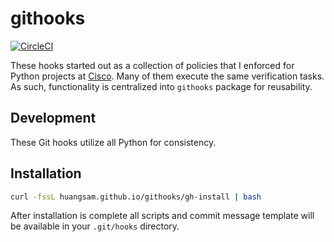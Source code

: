 # githooks

[![CircleCI](https://circleci.com/gh/huangsam/githooks.svg?style=svg)](https://circleci.com/gh/huangsam/githooks)

These hooks started out as a collection of policies that I enforced for Python
projects at [Cisco](https://www.cisco.com/). Many of them execute the
same verification tasks. As such, functionality is centralized into `githooks`
package for reusability.

## Development

These Git hooks utilize all Python for consistency.

## Installation

```bash
curl -fssL huangsam.github.io/githooks/gh-install | bash
```

After installation is complete all scripts and commit message template will
be available in your `.git/hooks` directory.
